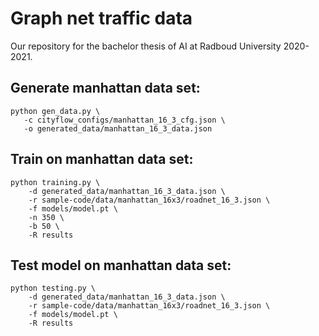 # Graph net traffic data

Our repository for the bachelor thesis of AI at Radboud University 2020-2021.

## Generate manhattan data set:
```
python gen_data.py \
   -c cityflow_configs/manhattan_16_3_cfg.json \
   -o generated_data/manhattan_16_3_data.json 
```

## Train on manhattan data set:
```
python training.py \
    -d generated_data/manhattan_16_3_data.json \
    -r sample-code/data/manhattan_16x3/roadnet_16_3.json \
    -f models/model.pt \
    -n 350 \
    -b 50 \ 
    -R results
```

## Test model on manhattan data set:
```
python testing.py \
    -d generated_data/manhattan_16_3_data.json \
    -r sample-code/data/manhattan_16x3/roadnet_16_3.json \
    -f models/model.pt \
    -R results
```

